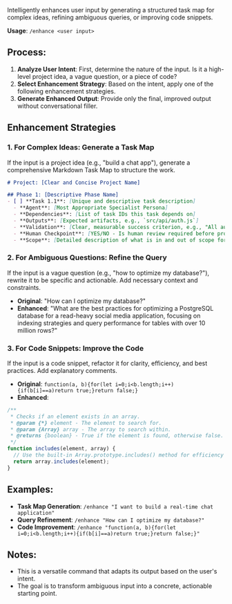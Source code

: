 Intelligently enhances user input by generating a structured task map for complex ideas, refining ambiguous queries, or improving code snippets.

**Usage**: `/enhance <user input>`

## Process:
1.  **Analyze User Intent**: First, determine the nature of the input. Is it a high-level project idea, a vague question, or a piece of code?
2.  **Select Enhancement Strategy**: Based on the intent, apply one of the following enhancement strategies.
3.  **Generate Enhanced Output**: Provide only the final, improved output without conversational filler.

## Enhancement Strategies

### 1. For Complex Ideas: Generate a Task Map
If the input is a project idea (e.g., "build a chat app"), generate a comprehensive Markdown Task Map to structure the work.
```markdown
# Project: [Clear and Concise Project Name]

## Phase 1: [Descriptive Phase Name]
- [ ] **Task 1.1**: [Unique and descriptive task description]
  - **Agent**: [Most Appropriate Specialist Persona]
  - **Dependencies**: [List of task IDs this task depends on]
  - **Outputs**: [Expected artifacts, e.g., `src/api/auth.js`]
  - **Validation**: [Clear, measurable success criterion, e.g., "All auth tests pass"]
  - **Human Checkpoint**: [YES/NO - Is human review required before proceeding?]
  - **Scope**: [Detailed description of what is in and out of scope for this task]
```

### 2. For Ambiguous Questions: Refine the Query
If the input is a vague question (e.g., "how to optimize my database?"), rewrite it to be specific and actionable. Add necessary context and constraints.
- **Original**: "How can I optimize my database?"
- **Enhanced**: "What are the best practices for optimizing a PostgreSQL database for a read-heavy social media application, focusing on indexing strategies and query performance for tables with over 10 million rows?"

### 3. For Code Snippets: Improve the Code
If the input is a code snippet, refactor it for clarity, efficiency, and best practices. Add explanatory comments.
- **Original**: `function(a, b){for(let i=0;i<b.length;i++){if(b[i]==a)return true;}return false;}`
- **Enhanced**:
```javascript
/**
 * Checks if an element exists in an array.
 * @param {*} element - The element to search for.
 * @param {Array} array - The array to search within.
 * @returns {boolean} - True if the element is found, otherwise false.
 */
function includes(element, array) {
  // Use the built-in Array.prototype.includes() method for efficiency and readability.
  return array.includes(element);
}
```

## Examples:
- **Task Map Generation**: `/enhance "I want to build a real-time chat application"`
- **Query Refinement**: `/enhance "How can I optimize my database?"`
- **Code Improvement**: `/enhance "function(a, b){for(let i=0;i<b.length;i++){if(b[i]==a)return true;}return false;}"`

## Notes:
- This is a versatile command that adapts its output based on the user's intent.
- The goal is to transform ambiguous input into a concrete, actionable starting point.
